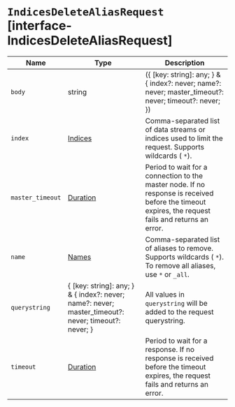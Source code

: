 # `IndicesDeleteAliasRequest` [interface-IndicesDeleteAliasRequest]

| Name | Type | Description |
| - | - | - |
| `body` | string | ({ [key: string]: any; } & { index?: never; name?: never; master_timeout?: never; timeout?: never; }) | All values in `body` will be added to the request body. |
| `index` | [Indices](./Indices.md) | Comma-separated list of data streams or indices used to limit the request. Supports wildcards ( `*`). |
| `master_timeout` | [Duration](./Duration.md) | Period to wait for a connection to the master node. If no response is received before the timeout expires, the request fails and returns an error. |
| `name` | [Names](./Names.md) | Comma-separated list of aliases to remove. Supports wildcards ( `*`). To remove all aliases, use `*` or `_all`. |
| `querystring` | { [key: string]: any; } & { index?: never; name?: never; master_timeout?: never; timeout?: never; } | All values in `querystring` will be added to the request querystring. |
| `timeout` | [Duration](./Duration.md) | Period to wait for a response. If no response is received before the timeout expires, the request fails and returns an error. |

